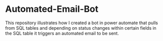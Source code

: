 # Automated-Email-Bot
This repository illustrates how I created a bot in power automate that pulls from SQL tables and depending on status changes within certain fields in the SQL table it triggers an automated email to be sent.  
